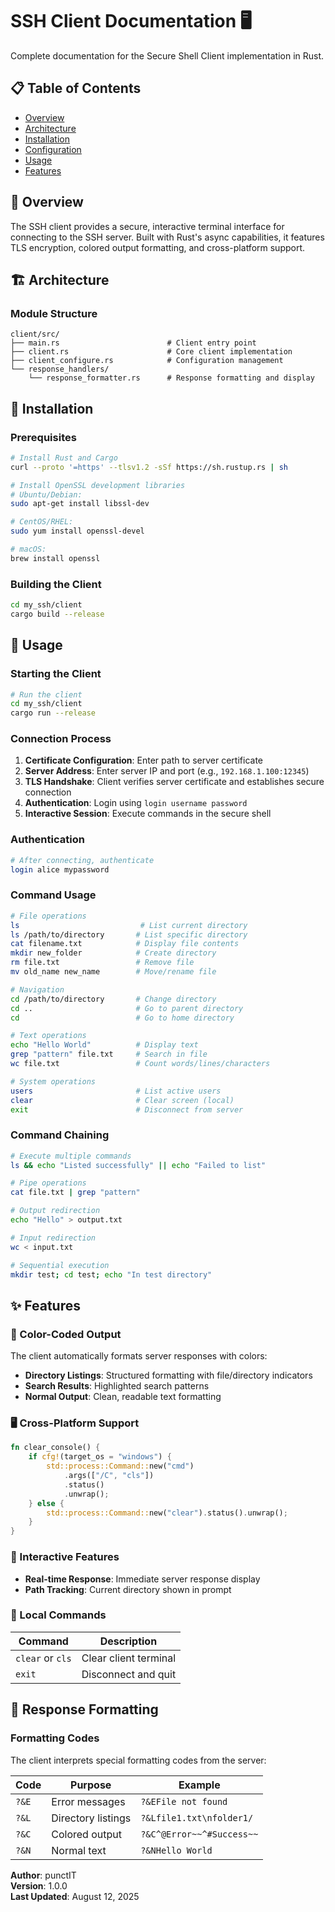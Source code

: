 # SSH Client Documentation 🖥️

Complete documentation for the Secure Shell Client implementation in Rust.

## 📋 Table of Contents

- [Overview](#overview)
- [Architecture](#architecture)
- [Installation](#installation)
- [Configuration](#configuration)
- [Usage](#usage)
- [Features](#features)

## 🎯 Overview

The SSH client provides a secure, interactive terminal interface for connecting to the SSH server. Built with Rust's async capabilities, it features TLS encryption, colored output formatting, and cross-platform support.

## 🏗️ Architecture


### Module Structure

```
client/src/
├── main.rs                        # Client entry point
├── client.rs                      # Core client implementation
├── client_configure.rs            # Configuration management
└── response_handlers/
    └── response_formatter.rs      # Response formatting and display
```

## 🚀 Installation

### Prerequisites

```bash
# Install Rust and Cargo
curl --proto '=https' --tlsv1.2 -sSf https://sh.rustup.rs | sh

# Install OpenSSL development libraries
# Ubuntu/Debian:
sudo apt-get install libssl-dev

# CentOS/RHEL:
sudo yum install openssl-devel

# macOS:
brew install openssl
```

### Building the Client

```bash
cd my_ssh/client
cargo build --release
```

## 📖 Usage

### Starting the Client

```bash
# Run the client
cd my_ssh/client
cargo run --release
```

### Connection Process

1. **Certificate Configuration**: Enter path to server certificate
2. **Server Address**: Enter server IP and port (e.g., `192.168.1.100:12345`)
3. **TLS Handshake**: Client verifies server certificate and establishes secure connection
4. **Authentication**: Login using `login username password`
5. **Interactive Session**: Execute commands in the secure shell

### Authentication

```bash
# After connecting, authenticate
login alice mypassword

```

### Command Usage

```bash
# File operations
ls                           # List current directory
ls /path/to/directory       # List specific directory
cat filename.txt            # Display file contents
mkdir new_folder            # Create directory
rm file.txt                 # Remove file
mv old_name new_name        # Move/rename file

# Navigation
cd /path/to/directory       # Change directory
cd ..                       # Go to parent directory
cd                          # Go to home directory

# Text operations
echo "Hello World"          # Display text
grep "pattern" file.txt     # Search in file
wc file.txt                 # Count words/lines/characters

# System operations
users                       # List active users
clear                       # Clear screen (local)
exit                        # Disconnect from server
```

### Command Chaining

```bash
# Execute multiple commands
ls && echo "Listed successfully" || echo "Failed to list"

# Pipe operations
cat file.txt | grep "pattern"

# Output redirection
echo "Hello" > output.txt

# Input redirection
wc < input.txt

# Sequential execution
mkdir test; cd test; echo "In test directory"
```

## ✨ Features

### 🎨 Color-Coded Output

The client automatically formats server responses with colors:

- **Directory Listings**: Structured formatting with file/directory indicators
- **Search Results**: Highlighted search patterns
- **Normal Output**: Clean, readable text formatting

### 🖥️ Cross-Platform Support

```rust
fn clear_console() {
    if cfg!(target_os = "windows") {
        std::process::Command::new("cmd")
            .args(["/C", "cls"])
            .status()
            .unwrap();
    } else {
        std::process::Command::new("clear").status().unwrap();
    }
}
```

### 📱 Interactive Features

- **Real-time Response**: Immediate server response display
- **Path Tracking**: Current directory shown in prompt

### 🔧 Local Commands

| Command | Description |
|---------|-------------|
| `clear` or `cls` | Clear client terminal |
| `exit` | Disconnect and quit |


## 🎨 Response Formatting

### Formatting Codes

The client interprets special formatting codes from the server:

| Code | Purpose | Example |
|------|---------|---------|
| `?&E` | Error messages | `?&EFile not found` |
| `?&L` | Directory listings | `?&Lfile1.txt\nfolder1/` |
| `?&C` | Colored output | `?&C^@Error~~^#Success~~` |
| `?&N` | Normal text | `?&NHello World` |



**Author**: punctIT  
**Version**: 1.0.0  
**Last Updated**: August 12, 2025
